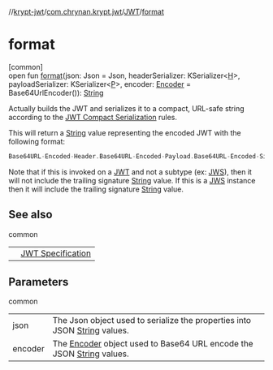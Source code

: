 //[krypt-jwt](../../../index.md)/[com.chrynan.krypt.jwt](../index.md)/[JWT](index.md)/[format](format.md)

# format

[common]\
open fun [format](format.md)(json: Json = Json, headerSerializer: KSerializer&lt;[H](index.md)&gt;, payloadSerializer: KSerializer&lt;[P](index.md)&gt;, encoder: [Encoder](../../../../krypt-encoding/krypt-encoding/com.chrynan.krypt.encoding/-encoder/index.md) = Base64UrlEncoder()): [String](https://kotlinlang.org/api/latest/jvm/stdlib/kotlin/-string/index.html)

Actually builds the JWT and serializes it to a compact, URL-safe string according to the [JWT Compact Serialization](https://tools.ietf.org/html/draft-ietf-oauth-json-web-token-25#section-7) rules.

This will return a [String](https://kotlinlang.org/api/latest/jvm/stdlib/kotlin/-string/index.html) value representing the encoded JWT with the following format:

```kotlin
Base64URL-Encoded-Header.Base64URL-Encoded-Payload.Base64URL-Encoded-Signature
```

Note that if this is invoked on a [JWT](index.md) and not a subtype (ex: [JWS](../-j-w-s/index.md)), then it will not include the trailing signature [String](https://kotlinlang.org/api/latest/jvm/stdlib/kotlin/-string/index.html) value. If this is a [JWS](../-j-w-s/index.md) instance then it will include the trailing signature [String](https://kotlinlang.org/api/latest/jvm/stdlib/kotlin/-string/index.html) value.

## See also

common

| | |
|---|---|
|  | [JWT Specification](https://tools.ietf.org/html/draft-ietf-oauth-json-web-token-25#section-7) |

## Parameters

common

| | |
|---|---|
| json | The Json object used to serialize the properties into JSON [String](https://kotlinlang.org/api/latest/jvm/stdlib/kotlin/-string/index.html) values. |
| encoder | The [Encoder](../../../../krypt-encoding/krypt-encoding/com.chrynan.krypt.encoding/-encoder/index.md) object used to Base64 URL encode the JSON [String](https://kotlinlang.org/api/latest/jvm/stdlib/kotlin/-string/index.html) values. |
